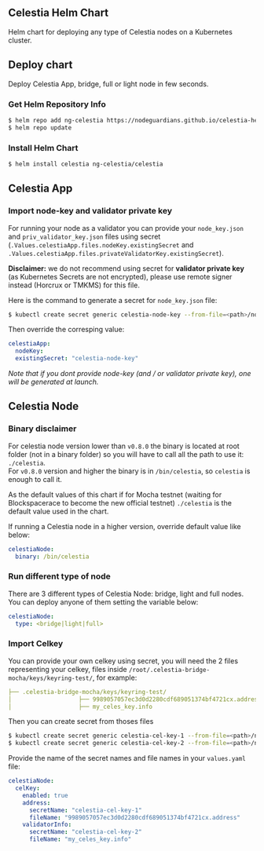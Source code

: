 ## Celestia Helm Chart

Helm chart for deploying any type of Celestia nodes on a Kubernetes cluster.
## Deploy chart
Deploy Celestia App, bridge, full or light node in few seconds.

### Get Helm Repository Info
```bash
$ helm repo add ng-celestia https://nodeguardians.github.io/celestia-helm-chart/
$ helm repo update
```

### Install Helm Chart
```bash
$ helm install celestia ng-celestia/celestia
```

## Celestia App
### Import node-key and validator private key

For running your node as a validator you can provide your `node_key.json` and `priv_validator_key.json` files using secret (`.Values.celestiaApp.files.nodeKey.existingSecret` and `.Values.celestiaApp.files.privateValidatorKey.existingSecret`).

**Disclaimer:** we do not recommend using secret for **validator private key** (as Kubernetes Secrets are not encrypted), please use remote signer instead (Horcrux or TMKMS) for this file.

Here is the command to generate a secret for `node_key.json` file:
```bash
$ kubectl create secret generic celestia-node-key --from-file=<path>/node_key.json
```

Then override the corresping value: 
```yaml
celestiaApp:
  nodeKey:
  existingSecret: "celestia-node-key"
```

_Note that if you dont provide node-key (and / or validator private key), one will be generated at launch._

## Celestia Node

### Binary disclaimer
For celestia node version lower than `v0.8.0` the binary is located at root folder (not in a binary folder) so you will have to call all the path to use it: `./celestia`.  
For `v0.8.0` version and higher the binary is in `/bin/celestia`, so `celestia` is enough to call it.

As the default values of this chart if for Mocha testnet (waiting for Blockspacerace to become the new official testnet) `./celestia` is the default value used in the chart.

If running a Celestia node in a higher version, override default value like below:

```yaml
celestiaNode:
  binary: /bin/celestia
```

### Run different type of node
There are 3 different types of Celestia Node: bridge, light and full nodes. 
You can deploy anyone of them setting the variable below:
```yaml
celestiaNode:
  type: <bridge|light|full>
```
### Import Celkey
You can provide your own celkey using secret, you will need the 2 files representing your celkey, files inside `/root/.celestia-bridge-mocha/keys/keyring-test/`, for example:

```yaml
├── .celestia-bridge-mocha/keys/keyring-test/
│                   ├── 9989057057ec3d0d2280cdf689051374bf4721cx.address
│                   ├── my_celes_key.info
```

Then you can create secret from thoses files
```bash
$ kubectl create secret generic celestia-cel-key-1 --from-file=<path>/node_key.json
$ kubectl create secret generic celestia-cel-key-2 --from-file=<path>/node_key.json
```
Provide the name of the secret names and file names in your `values.yaml` file:
```yaml
celestiaNode:
  celKey:
    enabled: true
    address:
      secretName: "celestia-cel-key-1"
      fileName: "9989057057ec3d0d2280cdf689051374bf4721cx.address"
    validatorInfo:
      secretName: "celestia-cel-key-2"
      fileName: "my_celes_key.info"
```


